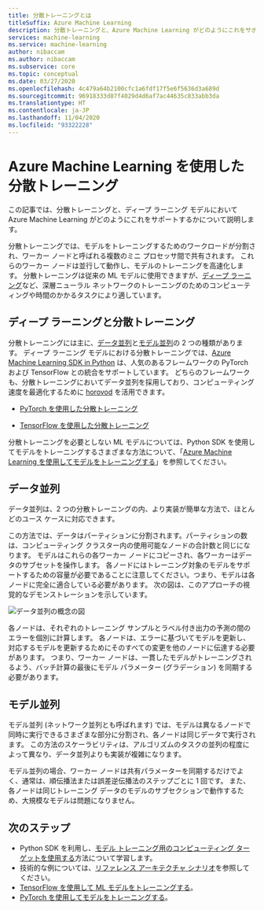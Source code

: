 ```yaml
---
title: 分散トレーニングとは
titleSuffix: Azure Machine Learning
description: 分散トレーニングと、Azure Machine Learning がどのようにこれをサポートするかについて説明します。
services: machine-learning
ms.service: machine-learning
author: nibaccam
ms.author: nibaccam
ms.subservice: core
ms.topic: conceptual
ms.date: 03/27/2020
ms.openlocfilehash: 4c479a64b2100cfc1a6fdf17f5e6f5636d3a689d
ms.sourcegitcommit: 96918333d87f4029d4d6af7ac44635c833abb3da
ms.translationtype: HT
ms.contentlocale: ja-JP
ms.lasthandoff: 11/04/2020
ms.locfileid: "93322228"
---
```

# <a name="distributed-training-with-azure-machine-learning"></a>Azure Machine Learning を使用した分散トレーニング

この記事では、分散トレーニングと、ディープ ラーニング モデルにおいて Azure Machine Learning がどのようにこれをサポートするかについて説明します。 

分散トレーニングでは、モデルをトレーニングするためのワークロードが分割され、ワーカー ノードと呼ばれる複数のミニ プロセッサ間で共有されます。 これらのワーカー ノードは並行して動作し、モデルのトレーニングを高速化します。 分散トレーニングは従来の ML モデルに使用できますが、[ディープ ラーニング](concept-deep-learning-vs-machine-learning.md)など、深層ニューラル ネットワークのトレーニングのためのコンピューティングや時間のかかるタスクにより適しています。 

## <a name="deep-learning-and-distributed-training"></a>ディープ ラーニングと分散トレーニング 

分散トレーニングには主に、[データ並列](#data-parallelism)と[モデル並列](#model-parallelism)の 2 つの種類があります。 ディープ ラーニング モデルにおける分散トレーニングでは、[Azure Machine Learning SDK in Python](/python/api/overview/azure/ml/intro?preserve-view=true&view=azure-ml-py) は、人気のあるフレームワークの PyTorch および TensorFlow との統合をサポートしています。 どちらのフレームワークも、分散トレーニングにおいてデータ並列を採用しており、コンピューティング速度を最適化するために [horovod](https://horovod.readthedocs.io/en/latest/summary_include.html) を活用できます。 

* [PyTorch を使用した分散トレーニング](how-to-train-pytorch.md#distributed-training)

* [TensorFlow を使用した分散トレーニング](how-to-train-tensorflow.md#distributed-training)

分散トレーニングを必要としない ML モデルについては、Python SDK を使用してモデルをトレーニングするさまざまな方法について、「[Azure Machine Learning を使用してモデルをトレーニングする](concept-train-machine-learning-model.md#python-sdk)」を参照してください。

## <a name="data-parallelism"></a>データ並列

データ並列は、2 つの分散トレーニングの内、より実装が簡単な方法で、ほとんどのユース ケースに対応できます。

この方法では、データはパーティションに分割されます。パーティションの数は、コンピューティング クラスター内の使用可能なノードの合計数と同じになります。 モデルはこれらの各ワーカー ノードにコピーされ、各ワーカーはデータのサブセットを操作します。 各ノードにはトレーニング対象のモデルをサポートするための容量が必要であることに注意してください。つまり、モデルは各ノードに完全に適合している必要があります。 次の図は、このアプローチの視覚的なデモンストレーションを示しています。

![データ並列の概念の図](./media/concept-distributed-training/distributed-training.svg)

各ノードは、それぞれのトレーニング サンプルとラベル付き出力の予測の間のエラーを個別に計算します。 各ノードは、エラーに基づいてモデルを更新し、対応するモデルを更新するためにそのすべての変更を他のノードに伝達する必要があります。 つまり、ワーカー ノードは、一貫したモデルがトレーニングされるよう、バッチ計算の最後にモデル パラメーター (グラデーション) を同期する必要があります。 

## <a name="model-parallelism"></a>モデル並列

モデル並列 (ネットワーク並列とも呼ばれます) では、モデルは異なるノードで同時に実行できるさまざまな部分に分割され、各ノードは同じデータで実行されます。 この方法のスケーラビリティは、アルゴリズムのタスクの並列の程度によって異なり、データ並列よりも実装が複雑になります。 

モデル並列の場合、ワーカー ノードは共有パラメーターを同期するだけでよく、通常は、順伝播法または誤差逆伝播法のステップごとに 1 回です。 また、各ノードは同じトレーニング データのモデルのサブセクションで動作するため、大規模なモデルは問題になりません。

## <a name="next-steps"></a>次のステップ

* Python SDK を利用し、[モデル トレーニング用のコンピューティング ターゲットを使用する](how-to-set-up-training-targets.md)方法について学習します。
* 技術的な例については、[リファレンス アーキテクチャ シナリオ](/azure/architecture/reference-architectures/ai/training-deep-learning)を参照してください。
* [TensorFlow を使用して ML モデルをトレーニングする](how-to-train-tensorflow.md)。
* [PyTorch を使用してモデルをトレーニングする](how-to-train-pytorch.md)。
